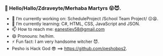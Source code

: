 ### 👋 Hello/Hallo/Zdraveyte/Merhaba Мartyrs 😝😈.
- 🔭 I’m currently working on: ScheduleProject /School Team Project/ 😖😫.
- 🌱 I’m currently learning: C#, HTML, CSS, JavaScript and JSON.
- 📫 How to reach me: eanestiev58@gmail.com
- 😄 Pronouns: he/him.
- ⚡ Fun fact: I am very handsome witcher 😈. 
- Pesho is Hack God 😎 ==> https://github.com/peshobps2.

<!--
**TsarEmil-I/TsarEmil-I** is a ✨ _special_ ✨ repository because its `README.md` (this file) appears on your GitHub profile.

Here are some ideas to get you started:

- 🔭 I’m currently working on ScheduleProject /School Team Project/ 😖😫.
- 🌱 I’m currently learning C#, HTML, CSS, JavaScript and JSON.
- 📫 How to reach me: eanestiev58@gmail.com
- 😄 Pronouns: he/him
- ⚡ Fun fact: I am very handsome witcher 😈. 
- Pesho is Hack God 😎.
--> 
